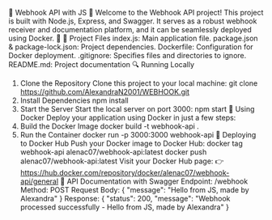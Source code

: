 🚀 Webhook API with JS 📡
Welcome to the Webhook API project! This project is built with Node.js, Express, and Swagger. It serves as a robust webhook receiver and documentation platform, and it can be seamlessly deployed using Docker. 🎯
📝 Project Files
index.js: Main application file.
package.json & package-lock.json: Project dependencies.
Dockerfile: Configuration for Docker deployment.
.gitignore: Specifies files and directories to ignore.
README.md: Project documentation
🔍 Running Locally
1. Clone the Repository
Clone this project to your local machine:
git clone https://github.com/AlexandraN2001/WEBHOOK.git
2. Install Dependencies
npm install
3. Start the Server
Start the local server on port 3000:
npm start
🐳 Using Docker
Deploy your application using Docker in just a few steps:
1. Build the Docker Image
   docker build -t webhook-api .
2. Run the Container
docker run -p 3000:3000 webhook-api
🎯 Deploying to Docker Hub
Push your Docker image to Docker Hub:
docker tag webhook-api alenac07/webhook-api:latest
docker push alenac07/webhook-api:latest
Visit your Docker Hub page:
👉 https://hub.docker.com/repository/docker/alenac07/webhook-api/general
📜 API Documentation with Swagger
Endpoint: /webhook
Method: POST
Request Body:
{
  "message": "Hello from JS, made by Alexandra"
}
Response:
{
  "status": 200,
  "message": "Webhook processed successfully - Hello from JS, made by Alexandra"
}




